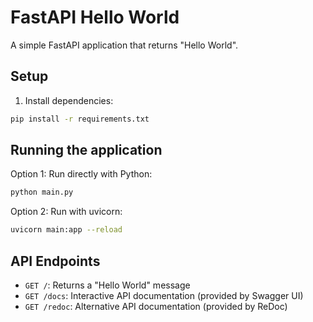 # FastAPI Hello World

A simple FastAPI application that returns "Hello World".

## Setup

1. Install dependencies:
```bash
pip install -r requirements.txt
```

## Running the application

Option 1: Run directly with Python:
```bash
python main.py
```

Option 2: Run with uvicorn:
```bash
uvicorn main:app --reload
```

## API Endpoints

- `GET /`: Returns a "Hello World" message
- `GET /docs`: Interactive API documentation (provided by Swagger UI)
- `GET /redoc`: Alternative API documentation (provided by ReDoc) 